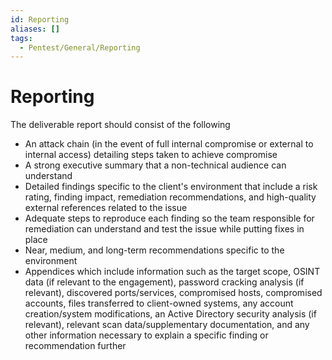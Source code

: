 ```yaml
---
id: Reporting
aliases: []
tags:
  - Pentest/General/Reporting
---
```


# Reporting

The deliverable report should consist of the following

- An attack chain (in the event of full internal compromise or external to
  internal access) detailing steps taken to achieve compromise
- A strong executive summary that a non-technical audience can understand
- Detailed findings specific to the client's environment that include a risk
  rating, finding impact, remediation recommendations, and high-quality external
  references related to the issue
- Adequate steps to reproduce each finding so the team responsible for
  remediation can understand and test the issue while putting fixes in place
- Near, medium, and long-term recommendations specific to the environment
- Appendices which include information such as the target scope, OSINT data
  (if relevant to the engagement), password cracking analysis (if relevant),
  discovered ports/services, compromised hosts, compromised accounts, files
  transferred to client-owned systems, any account creation/system
  modifications, an Active Directory security analysis (if relevant), relevant
  scan data/supplementary documentation, and any other information necessary to
  explain a specific finding or recommendation further
